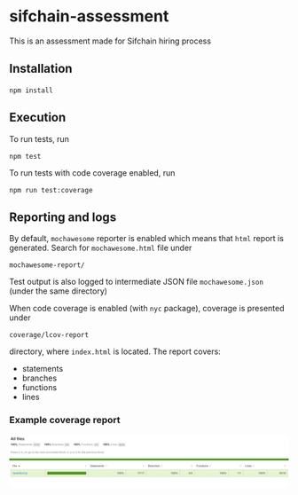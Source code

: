 # sifchain-assessment
This is an assessment made for Sifchain hiring process

## Installation
```
npm install
```
## Execution
To run tests, run
```
npm test
```

To run tests with code coverage enabled, run
```
npm run test:coverage
```

## Reporting and logs

By default, `mochawesome` reporter is enabled which means that `html` report is generated. Search for `mochawesome.html` file under
```
mochawesome-report/
```
Test output is also logged to intermediate JSON file `mochawesome.json` (under the same directory)

When code coverage is enabled (with `nyc` package), coverage is presented under
```
coverage/lcov-report
```
directory, where `index.html` is located. The report covers:
* statements
* branches
* functions
* lines

### Example coverage report

![](lcov.png)
